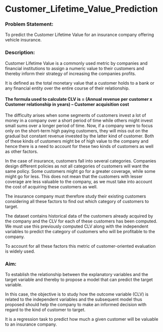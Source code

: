 # Customer_Lifetime_Value_Prediction

### Problem Statement:

To predict the Customer Lifetime Value for an insurance company offering vehicle insurance.


### Description:

Customer Lifetime Value is a commonly used metric by companies and financial institutions to assign a numeric value to their customers and thereby inform their strategy of increasing the companies profits.

It is defined as the total monetary value that a customer holds to a bank or any financial entity over the entire course of their relationship.





#### The formula used to calculate CLV is = (Annual revenue per customer x Customer relationship in years) – Customer acquisition cost





The difficulty arises when some segments of customers invest a lot of money in a company over a short period of time while others might invest small sums over a longer period of time. Now, if a company were to focus only on the short-term high paying customers, they will miss out on the gradual but constant revenue invested by the latter kind of customer. Both of these kinds of customers might be of high value to the company and hence there is a need to account for these two kinds of customers as well as other factors. 


In the case of insurance, customers fall into several categories. Companies design different policies as not all categories of customers will want the same policy. Some customers might go for a greater coverage, while some might go for less. This does not mean that the customers with lesser coverage are less valuable to the company, as we must take into account the cost of acquiring these customers as well.

The insurance company must therefore study their existing customers considering all these factors to find out which category of customers to target.

The dataset contains historical data of the customers already acquired by the company and the CLV for each of these customers has been computed. We must use this previously computed CLV along with the independent variables to predict the category of customers who will be profitable to the company.

To account for all these factors this metric of customer-oriented evaluation is widely used.


### Aim:

To establish the relationship between the explanatory variables and the target variable and thereby to propose a model that can predict the target variable.

In this case, the objective is to study how the outcome variable (CLV) is related to the independent variables and the subsequent model thus proposed should help the company to make an informed decision with regard to the kind of customer to target.

It is a regression task to predict how much a given customer will be valuable to an insurance company. 

